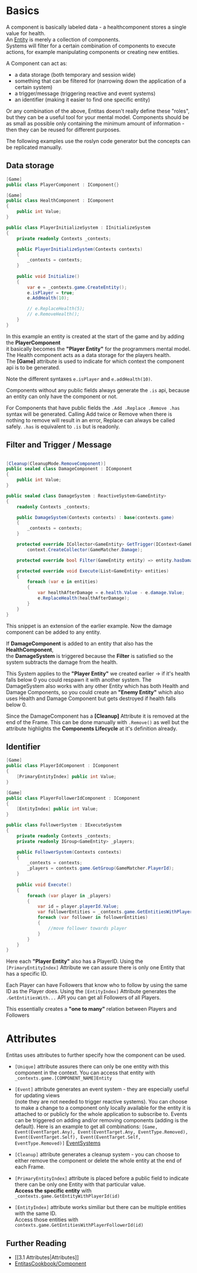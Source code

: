 # Basics
A component is basically labeled data - a healthcomponent stores a single value for health. <br>
An [Entity](1.3%20Entities.md) is merely a collection of components. <br>
Systems will filter for a certain combination of components to execute actions, for example manipulating components or creating new entities.

A Component can act as:
- a data storage                              (both temporary and session wide)
- something that can be filtered for          (narrowing down the application of a certain system)
- a trigger/message                           (triggering reactive and event systems) 
- an identifier                               (making it easier to find one specific entity)

Or any combination of the above, Entitas doesn't really define these "roles", but they can be a useful tool for your mental model.
Components should be as small as possible only containing the minimum amount of information - then they can be reused for different purposes.


The following examples use the roslyn code generator but the concepts can be replicated manually.

## Data storage
```csharp
[Game]
public class PlayerComponent : IComponent{}

[Game]
public class HealthComponent : IComponent
{
    public int Value;
}

public class PlayerInitializeSystem : IInitializeSystem
{
    private readonly Contexts _contexts;

    public PlayerInitializeSystem(Contexts contexts)
    {
        _contexts = contexts;
    }
    
    public void Initialize()
    {
        var e = _contexts.game.CreateEntity();
        e.isPlayer = true;
        e.AddHealth(10);

        // e.ReplaceHealth(5);
        // e.RemoveHealth();
    }
}
```
In this example an entity is created at the start of the game and by adding the **PlayerComponent** <br>
it basically becomes the **"Player Entity"** for the programmers mental model.
The Health component acts as a data storage for the players health. <br>
The **[Game]** attribute is used to indicate for which context the component api is to be generated.

Note the different syntaxes `e.isPlayer` and `e.addHealth(10)`.

Components without any public fields always generate the `.is` api, because an entity can only have the component or not.

For Components that have public fields the `.Add .Replace .Remove .has` syntax will be generated.
Calling Add twice or Remove when there is nothing to remove will result in an error, Replace can always be called safely.
`.has` is equivalent to `.is` but is readonly.

## Filter and Trigger / Message
```csharp

[Cleanup(CleanupMode.RemoveComponent)]
public sealed class DamageComponent : IComponent
{
    public int Value;
}

public sealed class DamageSystem : ReactiveSystem<GameEntity>
{
    readonly Contexts _contexts;

    public DamageSystem(Contexts contexts) : base(contexts.game)
    {
        _contexts = contexts;
    }

    protected override ICollector<GameEntity> GetTrigger(IContext<GameEntity> context) =>
        context.CreateCollector(GameMatcher.Damage);

    protected override bool Filter(GameEntity entity) => entity.hasDamage && entity.hasHealth;

    protected override void Execute(List<GameEntity> entities)
    {
        foreach (var e in entities)
        {
            var healthAfterDamage = e.health.Value - e.damage.Value; 
            e.ReplaceHealth(healthAfterDamage);
        }
    }
}
```
This snippet is an extension of the earlier example.
Now the damage component can be added to any entity. 

If **DamageComponent** is added to an entity that also has the **HealthComponent**, <br>
the **DamageSystem** is triggered because the **Filter** is satisfied so the system subtracts the damage from the health.

This System applies to the **"Player Entity"** we created earlier -> if it's health falls below 0 you could respawn it with another system.
The DamageSystem also works with any other Entity which has both Health and Damage Components,
so you could create an **"Enemy Entity"** which also uses Health and Damage Component but gets destroyed if health falls below 0.

Since the DamageComponent has a **[Cleanup]** Attribute it is removed at the end of the Frame.
This can be done manually with `.Remove()` as well but the attribute highlights the **Components Lifecycle** at it's definition already.

## Identifier
```csharp
[Game]
public class PlayerIdComponent : IComponent
{ 
    [PrimaryEntityIndex] public int Value;
}

[Game]
public class PlayerFollowerIdComponent : IComponent
{ 
    [EntityIndex] public int Value;
}

public class FollowerSystem : IExecuteSystem
{
    private readonly Contexts _contexts;
    private readonly IGroup<GameEntity> _players;

    public FollowerSystem(Contexts contexts)
    {
        _contexts = contexts;
        _players = contexts.game.GetGroup(GameMatcher.PlayerId);
    }
    
    public void Execute()
    {
        foreach (var player in _players)
        {
            var id = player.playerId.Value;
            var followerEntities = _contexts.game.GetEntitiesWithPlayerFollowerId(id);
            foreach (var follower in followerEntities)
            {
                //move follower towards player
            }
        }
    }
}
```
Here each **"Player Entity"** also has a PlayerID.
Using the ```[PrimaryEntityIndex]``` Attribute we can assure there is only one Entity that has a specific ID.

Each Player can have Followers that know who to follow by using the same ID as the Player does.
Using the ```[EntityIndex]``` Attribute generates the ```.GetEntitiesWith...``` API you can get all Followers of all Players.

This essentially creates a **"one to many"** relation between Players and Followers


# Attributes
Entitas uses attributes to further specify how the component can be used.

* `[Unique]` attribute assures there can only be one entity with this component in the context.
You can access that entity with `_contexts.game.[COMPONENT_NAME]Entity`

* `[Event]`  attribute generates an event system - they are especially useful for updating views <br>
(note they are not needed to trigger reactive systems). 
You can choose to make a change to a component only locally available for the entity it is attached to or publicly for the whole application to subscribe to. Events can be triggered on adding and/or removing components (adding is the default).
Here is an example to get all combinations:
```[Game, Event(EventTarget.Any), Event(EventTarget.Any, EventType.Removed), Event(EventTarget.Self), Event(EventTarget.Self, EventType.Removed)]``` 
[EventSystems](EventSystems)

* `[Cleanup]` attribute generates a cleanup system - you can choose to either remove the component or delete the whole entity at the end of each Frame.

* `[PrimaryEntityIndex]` attribute is placed before a public field to indicate there can be only one Entity with that particular value. <br>
**Access the specific entity** with `_contexts.game.GetEntityWithPlayerId(id)`<br>

* `[EntityIndex]` attribute works similiar but there can be multiple entities with the same ID.<br>
Access those entities with `contexts.game.GetEntitiesWithPlayerFollowerId(id)`<br>

## Further Reading
* [[3.1 Attributes|Attributes]]
* [EntitasCookbook/Component](https://github.com/mzaks/EntitasCookBook/blob/master/chapters/1_ingredients/101_component.md)